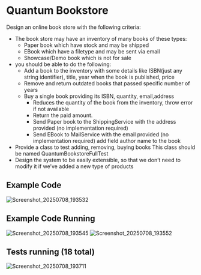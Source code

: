 # Quantum Bookstore

Design an online book store with the following criteria:
- The book store may have an inventory of many books of these types:
  - Paper book which have stock and may be shipped
  - EBook which have a filetype and may be sent via email
  - Showcase/Demo book which is not for sale
- you should be able to do the following:
  - Add a book to the inventory with some details like ISBN(just any string identifier), title, year when the book is published, price
  - Remove and return outdated books that passed specific number of years
  - Buy a single book providing its ISBN, quantity, email,address
    - Reduces the quantity of the book from the inventory, throw error if not available
    - Return the paid amount.
    - Send Paper book to the ShippingService with the address provided (no implementation required)
    - Send EBook to MailService with the email provided (no implementation required) add field author name to the book
- Provide a class to test adding, removing, buying books This class should be named QuantumBookstoreFullTest
- Design the system to be easily extensible, so that we don’t need to modify it if we’ve added a new type of products
## Example Code
![Screenshot_20250708_193532](https://github.com/user-attachments/assets/22cb37a5-30b4-4da8-8826-540a9bd87367)
## Example Code Running
![Screenshot_20250708_193545](https://github.com/user-attachments/assets/10041189-e4c8-4498-b977-23e939277120)
![Screenshot_20250708_193552](https://github.com/user-attachments/assets/e6750dd2-77f4-45ff-836c-07eacbe512dc)
## Tests running (18 total)
![Screenshot_20250708_193711](https://github.com/user-attachments/assets/8f58e53e-447c-4614-9541-3a8cc984a66c)

